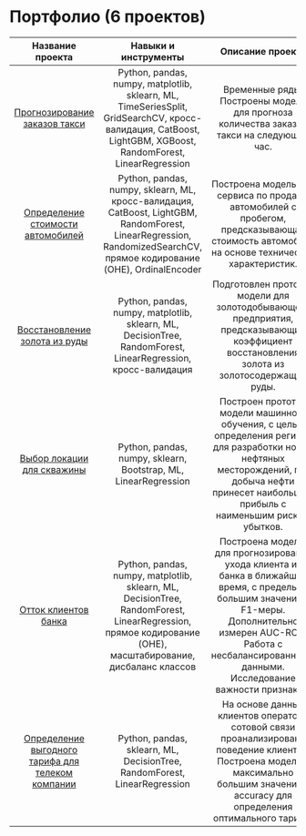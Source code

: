 # Портфолио (6 проектов)

Название проекта | Навыки и инструменты | Описание проекта
:-----: | :----: | :-----:
[Прогнозирование заказов такси](https://github.com/alexsurina/study-project-taxi/blob/main/README.md) | Python, pandas, numpy, matplotlib, sklearn, ML, TimeSeriesSplit, GridSearchCV, кросс-валидация, CatBoost, LightGBM, XGBoost, RandomForest, LinearRegression | Временные ряды. Построены модели для прогноза количества заказов такси на следующий час.
[Определение стоимости автомобилей](https://github.com/alexsurina/study-project-autos/blob/main/README.md) | Python, pandas, numpy, sklearn, ML, кросс-валидация, CatBoost, LightGBM, RandomForest, LinearRegression, RandomizedSearchCV, прямое кодирование (OHE), OrdinalEncoder | Построена модель для сервиса по продаже автомобилей с пробегом, предсказывающая стоимость автомобиля на основе технических характеристик.
[Восстановление золота из руды](https://github.com/alexsurina/study-project-gold/blob/main/README.md) | Python, pandas, numpy, matplotlib, sklearn, ML, DecisionTree, RandomForest, LinearRegression, кросс-валидация | Подготовлен прототип модели для золотодобывающего предприятия, предсказывающий коэффициент восстановления золота из золотосодержащей руды.
[Выбор локации для скважины](https://github.com/alexsurina/study-project-geo/blob/main/README.md) | Python, pandas, numpy, sklearn, Bootstrap, ML, LinearRegression | Построен прототип модели машинного обучения, с целью определения региона для разработки новых нефтяных месторождений, где добыча нефти принесет наибольшую прибыль с наименьшим риском убытков. 
[Отток клиентов банка](https://github.com/alexsurina/study-project-exited/blob/main/README.md) | Python, pandas, numpy, matplotlib, sklearn, ML, DecisionTree, RandomForest, LinearRegression, прямое кодирование (OHE), масштабирование, дисбаланс классов | Построена модель, для прогнозирования ухода клиента из банка в ближайшее время, с предельно большим значением F1-меры. Дополнительно измерен AUC-ROC. Работа с несбалансированными данными. Исследование важности признаков.
[Определение выгодного тарифа для телеком компании](https://github.com/alexsurina/study-project-tariff/blob/main/README.md) | Python, pandas, sklearn, ML, DecisionTree, RandomForest, LinearRegression | На основе данных клиентов оператора сотовой связи проанализировано поведение клиентов. Построена модель с максимально большим значением accuracy для определения оптимального тарифа.
